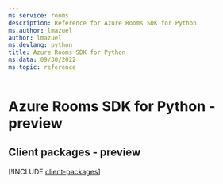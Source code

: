 ```yaml
---
ms.service: rooms
description: Reference for Azure Rooms SDK for Python
ms.author: lmazuel
author: lmazuel
ms.devlang: python
title: Azure Rooms SDK for Python
ms.data: 09/30/2022
ms.topic: reference
---
```

# Azure Rooms SDK for Python - preview

## Client packages - preview
[!INCLUDE [client-packages](rooms-client-index.md)]